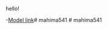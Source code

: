 hello!


-[Model link](https://app.eraser.io/workspace/YtPqZ1VogxGy1jzIDkzj)#   m a h i m a 5 4 1  
 #   m a h i m a 5 4 1  
 